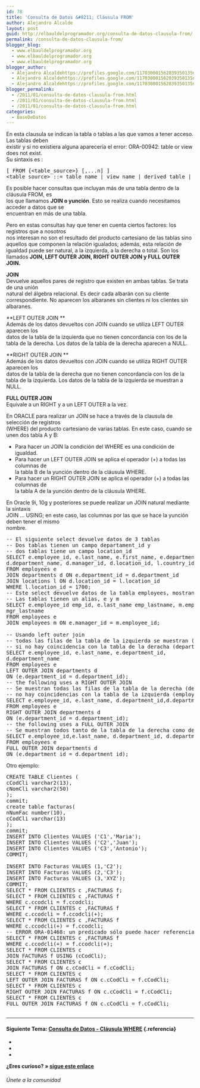 ```yaml
---
id: 78
title: 'Consulta de Datos &#8211; Cláusula FROM'
author: Alejandro Alcalde
layout: post
guid: http://elbauldelprogramador.org/consulta-de-datos-clausula-from/
permalink: /consulta-de-datos-clausula-from/
blogger_blog:
  - www.elbauldelprogramador.org
  - www.elbauldelprogramador.org
  - www.elbauldelprogramador.org
blogger_author:
  - Alejandro Alcaldehttps://profiles.google.com/117030001562039350135noreply@blogger.com
  - Alejandro Alcaldehttps://profiles.google.com/117030001562039350135noreply@blogger.com
  - Alejandro Alcaldehttps://profiles.google.com/117030001562039350135noreply@blogger.com
blogger_permalink:
  - /2011/01/consulta-de-datos-clausula-from.html
  - /2011/01/consulta-de-datos-clausula-from.html
  - /2011/01/consulta-de-datos-clausula-from.html
categories:
  - BaseDeDatos
---
```

<div class="icosql">
</div>

En esta clausula se indican la tabla o tablas a las que vamos a tener acceso. Las tablas deben  
existir y si no existiera alguna aparecería el error: ORA-00942: table or view does not exist.  
Su sintaxis es :

<pre lang="sql">[ FROM {&lt;table_source&gt;} [,...n] ]
&lt;table_source&gt; ::= table_name | view_name | derived_table | &lt;joined_table&gt;
</pre>

  
<!--more-->

  
Es posible hacer consultas que incluyan más de una tabla dentro de la cláusula FROM, es  
los que llamamos **JOIN o yunción**. Esto se realiza cuando necesitamos acceder a datos que se  
encuentran en más de una tabla.

Pero en estas consultas hay que tener en cuenta ciertos factores: los registros que a nosotros  
nos interesan no son el resultado del producto cartesiano de las tablas sino aquellos que componen la relación igualados; además, esta relación de igualdad puede ser natural, a la izquierda, a la derecha o total. Son los llamados **JOIN, LEFT OUTER JOIN, RIGHT OUTER JOIN y FULL OUTER JOIN.**

**JOIN**  
Devuelve aquellos pares de registro que existen en ambas tablas. Se trata de una unión  
natural del álgebra relacional. Es decir cada albarán con su cliente correspondiente. No aparecen los albaranes sin clientes ni los clientes sin albaranes.

**LEFT OUTER JOIN **  
Además de los datos devueltos con JOIN cuando se utiliza LEFT OUTER aparecen los  
datos de la tabla de la izquierda que no tienen concordancia con los de la tabla de la derecha. Los datos de la tabla de la derecha aparecen a NULL.

**RIGHT OUTER JOIN **  
Además de los datos devueltos con JOIN cuando se utiliza RIGHT OUTER aparecen los  
datos de la tabla de la derecha que no tienen concordancia con los de la tabla de la izquierda. Los datos de la tabla de la izquierda se muestran a NULL.

**FULL OUTER JOIN**  
Equivale a un RIGHT y a un LEFT OUTER a la vez.

En ORACLE para realizar un JOIN se hace a través de la clausula de selección de registros  
(WHERE) del producto cartesiano de varias tablas. En este caso, cuando se unen dos tabla A y B:

  * Para hacer un JOIN la condición del WHERE es una condición de igualdad.
  * Para hacer un LEFT OUTER JOIN se aplica el operador (+) a todas las columnas de  
    la tabla B de la yunción dentro de la cláusula WHERE.
  * Para hacer un RIGHT OUTER JOIN se aplica el operador (+) a todas las columnas de  
    la tabla A de la yunción dentro de la cláusula WHERE.

En Oracle 9i, 10g y posteriores se puede realizar un JOIN natural mediante la sintaxis  
JOIN ... USING; en este caso, las columnas por las que se hace la yunción deben tener el mismo  
nombre.

<pre lang="sql"><span class="comentario">-- El siguiente select devuelve datos de 3 tablas
-- Dos tablas tienen un campo departament_id y
-- dos tablas tiene un campo location_id</span>
SELECT e.employee_id, e.last_name, e.first_name, e.department_id,
d.department_name, d.manager_id, d.location_id, l.country_id
FROM employees e
JOIN departments d ON e.department_id = d.department_id
JOIN locations l ON d.location_id = l.location_id
WHERE l.location_id = 1700;
<span class="comentario">-- Este select devuelve datos de la tabla employees, mostrando eployeed_id y last_name, junto con manager_id y last_name, haciendo un auto-join
-- Las tablas tienen un alias, e y m </span>
SELECT e.employee_id emp_id, e.last_name emp_lastname, m.employee_id mgr_id, m.last_name
mgr_lastname
FROM employees e
JOIN employees m ON e.manager_id = m.employee_id;

<span class="comentario">-- Usando left outer join
-- todas las filas de la tabla de la izquierda se muestran (employees) incluso
-- si no hay coincidencia con la tabla de la deracha (departments)</span>
SELECT e.employee_id, e.last_name, e.department_id,
d.department_name
FROM employees e
LEFT OUTER JOIN departments d
ON (e.department_id = d.department_id);
<span class="comentario">-- the following uses a RIGHT OUTER JOIN
-- Se muestran todas las filas de la tabla de la derecha (departments) incluso si
-- no hay coincidencias con la tabla de la izquierda (employees)</span>
SELECT e.employee_id, e.last_name, d.department_id,d.department_name
FROM employees e
RIGHT OUTER JOIN departments d
ON (e.department_id = d.department_id);
<span class="comentario">-- the following uses a FULL OUTER JOIN
-- Se muestran todos tanto de la tabla de la derecha como de la izquierda</span>
SELECT e.employee_id,e.last_name, d.department_id, d.department_name
FROM employees e
FULL OUTER JOIN departments d
ON (e.department_id = d.department_id);
</pre>

Otro ejemplo:

<pre lang="sql">CREATE TABLE Clientes (
cCodCli varchar2(13),
cNomCli varchar2(50)
);
commit;
create table facturas(
nNumFac number(10),
cCodCli varchar(13)
);
commit;
INSERT INTO Clientes VALUES ('C1','Maria');
INSERT INTO Clientes VALUES ('C2','Juan');
INSERT INTO Clientes VALUES ('C3','Antonio');
COMMIT;

INSERT INTO Facturas VALUES (1,'C2');
INSERT INTO Facturas VALUES (2,'C3');
INSERT INTO Facturas VALUES (3,'XYZ');
COMMIT;
SELECT * FROM CLIENTES c ,FACTURAS f;
SELECT * FROM CLIENTES c ,FACTURAS f
WHERE c.ccodcli = f.ccodcli;
SELECT * FROM CLIENTES c ,FACTURAS f
WHERE c.ccodcli = f.ccodcli(+);
SELECT * FROM CLIENTES c ,FACTURAS f
WHERE c.ccodcli(+) = f.ccodcli;
<span class="comentario">-- ERROR ORA-01468: un predicado sólo puede hacer referencia a una tabla de unión externa</span>
SELECT * FROM CLIENTES c ,FACTURAS f
WHERE c.ccodcli(+) = f.ccodcli(+);
SELECT * FROM CLIENTES c
JOIN FACTURAS f USING (cCodCli);
SELECT * FROM CLIENTES c
JOIN FACTURAS f ON c.cCodCli = f.cCodCli;
SELECT * FROM CLIENTES c
LEFT OUTER JOIN FACTURAS f ON c.cCodCli = f.cCodCli;
SELECT * FROM CLIENTES c
RIGHT OUTER JOIN FACTURAS f ON c.cCodCli = f.cCodCli;
SELECT * FROM CLIENTES c
FULL OUTER JOIN FACTURAS f ON c.cCodCli = f.cCodCli;

</pre>



* * *

#### Siguiente Tema: [Consulta de Datos - Cláusula WHERE][1] {.referencia}

<div class="sharedaddy">
  <div class="sd-content">
    <ul>
      <li>
        <a class="hastip" rel="nofollow" href="http://twitter.com/home?status=Consulta de Datos &#8211; Cláusula FROM+http://elbauldelprogramador.com/consulta-de-datos-clausula-from/+V%C3%ADa+%40elbaulp" onclick="javascript:window.open(this.href, '', 'menubar=no,toolbar=no,resizable=yes,scrollbars=yes,height=600,width=600');return false;" title="Compartir en Twitter" target="_blank"><span class="iconbox-title"><i class="icon-twitter icon-2x"></i></span></a>
      </li>
      <li>
        <a class="hastip" rel="nofollow" href="http://www.facebook.com/sharer.php?u=http://elbauldelprogramador.com/consulta-de-datos-clausula-from/&t=Consulta de Datos &#8211; Cláusula FROM+http://elbauldelprogramador.com/consulta-de-datos-clausula-from/+V%C3%ADa+%40elbaulp" onclick="javascript:window.open(this.href, '', 'menubar=no,toolbar=no,resizable=yes,scrollbars=yes,height=600,width=600');return false;" title="Compartir en Facebook" target="_blank"><span class="iconbox-title"><i class="icon-facebook icon-2x"></i></span></a>
      </li>
      <li>
        <a class="hastip" rel="nofollow" href="https://plus.google.com/share?url=Consulta de Datos &#8211; Cláusula FROM+http://elbauldelprogramador.com/consulta-de-datos-clausula-from/+V%C3%ADa+%40elbaulp" onclick="javascript:window.open(this.href, '', 'menubar=no,toolbar=no,resizable=yes,scrollbars=yes,height=600,width=600');return false;" title="Compartir en G+" target="_blank"><span class="iconbox-title"><i class="icon-google-plus icon-2x"></i></span></a>
      </li>
    </ul>
  </div>
</div>

<span id="socialbottom" class="highlight style-2">

<p>
  <strong>¿Eres curioso? » <a onclick="javascript:_gaq.push(['_trackEvent','random','click-random']);" href="/index.php?random=1">sigue este enlace</a></strong>
</p>

<h6>
  Únete a la comunidad
</h6>

<div class="iconsc hastip" title="2240 seguidores">
  <a href="http://twitter.com/elbaulp" target="_blank"><i class="icon-twitter"></i></a>
</div>

<div class="iconsc hastip" title="2452 fans">
  <a href="http://facebook.com/elbauldelprogramador" target="_blank"><i class="icon-facebook"></i></a>
</div>

<div class="iconsc hastip" title="0 +1s">
  <a href="http://plus.google.com/+Elbauldelprogramador" target="_blank"><i class="icon-google-plus"></i></a>
</div>

<div class="iconsc hastip" title="Repositorios">
  <a href="http://github.com/algui91" target="_blank"><i class="icon-github"></i></a>
</div>

<div class="iconsc hastip" title="Feed RSS">
  <a href="http://elbauldelprogramador.com/feed" target="_blank"><i class="icon-rss"></i></a>
</div></span>

 [1]: http://elbauldelprogramador.com/consulta-de-datos-clausula-where/